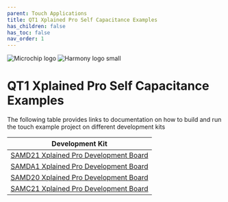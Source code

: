 ```yaml
---
parent: Touch Applications
title: QT1 Xplained Pro Self Capacitance Examples
has_children: false
has_toc: false
nav_order: 1
---
```


![Microchip logo](https://raw.githubusercontent.com/wiki/Microchip-MPLAB-Harmony/Microchip-MPLAB-Harmony.github.io/images/microchip_logo.png)
![Harmony logo small](https://raw.githubusercontent.com/wiki/Microchip-MPLAB-Harmony/Microchip-MPLAB-Harmony.github.io/images/microchip_mplab_harmony_logo_small.png)

# QT1 Xplained Pro Self Capacitance Examples
The following table provides links to documentation on how to build and run the touch example project on different development kits

| Development Kit |
| --- |
| [SAMD21 Xplained Pro Development Board](sam_d21_xpro/readme_sam_d21_xpro.md) |
| [SAMDA1 Xplained Pro Development Board](sam_da1_xpro/readme_sam_da1_xpro.md) |
| [SAMD20 Xplained Pro Development Board](sam_d20_xpro/readme_sam_d20_xpro.md) |
| [SAMC21 Xplained Pro Development Board](sam_c21_xpro/readme_sam_c21_xpro.md) |
